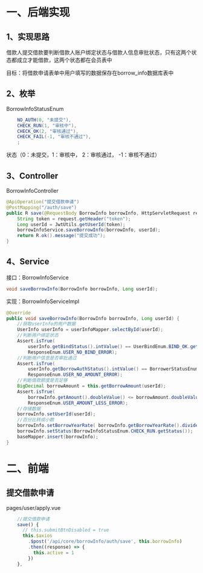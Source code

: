 # 一、后端实现

## 1、实现思路

借款人提交借款要判断借款人账户绑定状态与借款人信息审批状态，只有这两个状态都成立才能借款，这两个状态都在会员表中 

目标：将借款申请表单中用户填写的数据保存在borrow_info数据库表中

## 2、枚举

BorrowInfoStatusEnum

```java
    NO_AUTH(0, "未提交"),
    CHECK_RUN(1, "审核中"),
    CHECK_OK(2, "审核通过"),
    CHECK_FAIL(-1, "审核不通过"),
    ;
```

状态（0：未提交，1：审核中， 2：审核通过， -1：审核不通过）

## 3、Controller

BorrowInfoController

```java
@ApiOperation("提交借款申请")
@PostMapping("/auth/save")
public R save(@RequestBody BorrowInfo borrowInfo, HttpServletRequest request) {
    String token = request.getHeader("token");
    Long userId = JwtUtils.getUserId(token);
    borrowInfoService.saveBorrowInfo(borrowInfo, userId);
    return R.ok().message("提交成功");
}
```

## 4、Service

接口：BorrowInfoService

```java
void saveBorrowInfo(BorrowInfo borrowInfo, Long userId);
```

实现：BorrowInfoServiceImpl

```java
@Override
public void saveBorrowInfo(BorrowInfo borrowInfo, Long userId) {
    //获取userInfo的用户数据
    UserInfo userInfo = userInfoMapper.selectById(userId);
    //判断用户绑定状态
    Assert.isTrue(
        userInfo.getBindStatus().intValue() == UserBindEnum.BIND_OK.getStatus().intValue(),
        ResponseEnum.USER_NO_BIND_ERROR);
    //判断用户信息是否审批通过
    Assert.isTrue(
        userInfo.getBorrowAuthStatus().intValue() == BorrowerStatusEnum.AUTH_OK.getStatus().intValue(),
        ResponseEnum.USER_NO_AMOUNT_ERROR);
    //判断借款额度是否足够
    BigDecimal borrowAmount = this.getBorrowAmount(userId);
    Assert.isTrue(
        borrowInfo.getAmount().doubleValue() <= borrowAmount.doubleValue(),
        ResponseEnum.USER_AMOUNT_LESS_ERROR);
    //存储数据
    borrowInfo.setUserId(userId);
    //百分比转成小数
    borrowInfo.setBorrowYearRate( borrowInfo.getBorrowYearRate().divide(new BigDecimal(100)));
    borrowInfo.setStatus(BorrowInfoStatusEnum.CHECK_RUN.getStatus());
    baseMapper.insert(borrowInfo);
}
```

# 二、前端

## 提交借款申请

pages/user/apply.vue

```js
    //提交借款申请
    save() {
      // this.submitBtnDisabled = true
      this.$axios
        .$post('/api/core/borrowInfo/auth/save', this.borrowInfo)
        .then((response) => {
          this.active = 1
        })
    },
```